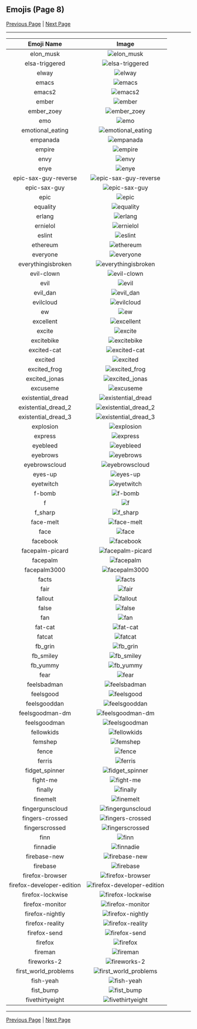 
  ## Emojis (Page 8)

  [Previous Page](/docs/denverdevs/page-d-0007.md)
   | [Next Page](/docs/denverdevs/page-f-0009.md)

  <hr />

  |Emoji Name|Image|
  | :-: | :-: |
  |elon_musk| ![elon_musk](/emojis/denverdevs/elon_musk.png)|
  |elsa-triggered| ![elsa-triggered](/emojis/denverdevs/elsa-triggered.gif)|
  |elway| ![elway](/emojis/denverdevs/elway.png)|
  |emacs| ![emacs](/emojis/denverdevs/emacs.png)|
  |emacs2| ![emacs2](/emojis/denverdevs/emacs2.png)|
  |ember| ![ember](/emojis/denverdevs/ember.png)|
  |ember_zoey| ![ember_zoey](/emojis/denverdevs/ember_zoey.png)|
  |emo| ![emo](/emojis/denverdevs/emo.jpg)|
  |emotional_eating| ![emotional_eating](/emojis/denverdevs/emotional_eating.gif)|
  |empanada| ![empanada](/emojis/denverdevs/empanada.png)|
  |empire| ![empire](/emojis/denverdevs/empire.png)|
  |envy| ![envy](/emojis/denverdevs/envy.gif)|
  |enye| ![enye](/emojis/denverdevs/enye.gif)|
  |epic-sax-guy-reverse| ![epic-sax-guy-reverse](/emojis/denverdevs/epic-sax-guy-reverse.gif)|
  |epic-sax-guy| ![epic-sax-guy](/emojis/denverdevs/epic-sax-guy.gif)|
  |epic| ![epic](/emojis/denverdevs/epic.png)|
  |equality| ![equality](/emojis/denverdevs/equality.png)|
  |erlang| ![erlang](/emojis/denverdevs/erlang.png)|
  |ernielol| ![ernielol](/emojis/denverdevs/ernielol.gif)|
  |eslint| ![eslint](/emojis/denverdevs/eslint.png)|
  |ethereum| ![ethereum](/emojis/denverdevs/ethereum.png)|
  |everyone| ![everyone](/emojis/denverdevs/everyone.gif)|
  |everythingisbroken| ![everythingisbroken](/emojis/denverdevs/everythingisbroken.jpg)|
  |evil-clown| ![evil-clown](/emojis/denverdevs/evil-clown.png)|
  |evil| ![evil](/emojis/denverdevs/evil.png)|
  |evil_dan| ![evil_dan](/emojis/denverdevs/evil_dan.png)|
  |evilcloud| ![evilcloud](/emojis/denverdevs/evilcloud.png)|
  |ew| ![ew](/emojis/denverdevs/ew.png)|
  |excellent| ![excellent](/emojis/denverdevs/excellent.png)|
  |excite| ![excite](/emojis/denverdevs/excite.gif)|
  |excitebike| ![excitebike](/emojis/denverdevs/excitebike.png)|
  |excited-cat| ![excited-cat](/emojis/denverdevs/excited-cat.gif)|
  |excited| ![excited](/emojis/denverdevs/excited.gif)|
  |excited_frog| ![excited_frog](/emojis/denverdevs/excited_frog.gif)|
  |excited_jonas| ![excited_jonas](/emojis/denverdevs/excited_jonas.gif)|
  |excuseme| ![excuseme](/emojis/denverdevs/excuseme.gif)|
  |existential_dread| ![existential_dread](/emojis/denverdevs/existential_dread.png)|
  |existential_dread_2| ![existential_dread_2](/emojis/denverdevs/existential_dread_2.png)|
  |existential_dread_3| ![existential_dread_3](/emojis/denverdevs/existential_dread_3.gif)|
  |explosion| ![explosion](/emojis/denverdevs/explosion.png)|
  |express| ![express](/emojis/denverdevs/express.png)|
  |eyebleed| ![eyebleed](/emojis/denverdevs/eyebleed.png)|
  |eyebrows| ![eyebrows](/emojis/denverdevs/eyebrows.gif)|
  |eyebrowscloud| ![eyebrowscloud](/emojis/denverdevs/eyebrowscloud.png)|
  |eyes-up| ![eyes-up](/emojis/denverdevs/eyes-up.png)|
  |eyetwitch| ![eyetwitch](/emojis/denverdevs/eyetwitch.gif)|
  |f-bomb| ![f-bomb](/emojis/denverdevs/f-bomb.png)|
  |f| ![f](/emojis/denverdevs/f.jpg)|
  |f_sharp| ![f_sharp](/emojis/denverdevs/f_sharp.png)|
  |face-melt| ![face-melt](/emojis/denverdevs/face-melt.gif)|
  |face| ![face](/emojis/denverdevs/face.png)|
  |facebook| ![facebook](/emojis/denverdevs/facebook.png)|
  |facepalm-picard| ![facepalm-picard](/emojis/denverdevs/facepalm-picard.png)|
  |facepalm| ![facepalm](/emojis/denverdevs/facepalm.gif)|
  |facepalm3000| ![facepalm3000](/emojis/denverdevs/facepalm3000.png)|
  |facts| ![facts](/emojis/denverdevs/facts.png)|
  |fair| ![fair](/emojis/denverdevs/fair.jpg)|
  |fallout| ![fallout](/emojis/denverdevs/fallout.png)|
  |false| ![false](/emojis/denverdevs/false.png)|
  |fan| ![fan](/emojis/denverdevs/fan.gif)|
  |fat-cat| ![fat-cat](/emojis/denverdevs/fat-cat.png)|
  |fatcat| ![fatcat](/emojis/denverdevs/fatcat.png)|
  |fb_grin| ![fb_grin](/emojis/denverdevs/fb_grin.png)|
  |fb_smiley| ![fb_smiley](/emojis/denverdevs/fb_smiley.png)|
  |fb_yummy| ![fb_yummy](/emojis/denverdevs/fb_yummy.png)|
  |fear| ![fear](/emojis/denverdevs/fear.gif)|
  |feelsbadman| ![feelsbadman](/emojis/denverdevs/feelsbadman.jpg)|
  |feelsgood| ![feelsgood](/emojis/denverdevs/feelsgood.png)|
  |feelsgooddan| ![feelsgooddan](/emojis/denverdevs/feelsgooddan.png)|
  |feelsgoodman-dm| ![feelsgoodman-dm](/emojis/denverdevs/feelsgoodman-dm.gif)|
  |feelsgoodman| ![feelsgoodman](/emojis/denverdevs/feelsgoodman.jpg)|
  |fellowkids| ![fellowkids](/emojis/denverdevs/fellowkids.png)|
  |femshep| ![femshep](/emojis/denverdevs/femshep.png)|
  |fence| ![fence](/emojis/denverdevs/fence.jpg)|
  |ferris| ![ferris](/emojis/denverdevs/ferris.png)|
  |fidget_spinner| ![fidget_spinner](/emojis/denverdevs/fidget_spinner.gif)|
  |fight-me| ![fight-me](/emojis/denverdevs/fight-me.png)|
  |finally| ![finally](/emojis/denverdevs/finally.gif)|
  |finemelt| ![finemelt](/emojis/denverdevs/finemelt.png)|
  |fingergunscloud| ![fingergunscloud](/emojis/denverdevs/fingergunscloud.png)|
  |fingers-crossed| ![fingers-crossed](/emojis/denverdevs/fingers-crossed.png)|
  |fingerscrossed| ![fingerscrossed](/emojis/denverdevs/fingerscrossed.gif)|
  |finn| ![finn](/emojis/denverdevs/finn.gif)|
  |finnadie| ![finnadie](/emojis/denverdevs/finnadie.png)|
  |firebase-new| ![firebase-new](/emojis/denverdevs/firebase-new.png)|
  |firebase| ![firebase](/emojis/denverdevs/firebase.png)|
  |firefox-browser| ![firefox-browser](/emojis/denverdevs/firefox-browser.png)|
  |firefox-developer-edition| ![firefox-developer-edition](/emojis/denverdevs/firefox-developer-edition.png)|
  |firefox-lockwise| ![firefox-lockwise](/emojis/denverdevs/firefox-lockwise.png)|
  |firefox-monitor| ![firefox-monitor](/emojis/denverdevs/firefox-monitor.png)|
  |firefox-nightly| ![firefox-nightly](/emojis/denverdevs/firefox-nightly.png)|
  |firefox-reality| ![firefox-reality](/emojis/denverdevs/firefox-reality.png)|
  |firefox-send| ![firefox-send](/emojis/denverdevs/firefox-send.png)|
  |firefox| ![firefox](/emojis/denverdevs/firefox.png)|
  |fireman| ![fireman](/emojis/denverdevs/fireman.png)|
  |fireworks-2| ![fireworks-2](/emojis/denverdevs/fireworks-2.gif)|
  |first_world_problems| ![first_world_problems](/emojis/denverdevs/first_world_problems.gif)|
  |fish-yeah| ![fish-yeah](/emojis/denverdevs/fish-yeah.png)|
  |fist_bump| ![fist_bump](/emojis/denverdevs/fist_bump.gif)|
  |fivethirtyeight| ![fivethirtyeight](/emojis/denverdevs/fivethirtyeight.png)|

  <hr/>
  
  [Previous Page](/docs/denverdevs/page-d-0007.md)
   | [Next Page](/docs/denverdevs/page-f-0009.md)
